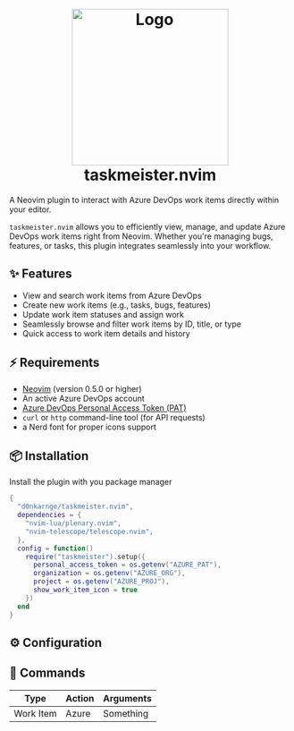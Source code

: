 <h1 align="center">
  <br />
  <img src="https://github.com/D0nKarnag3/azure_devops.nvim/assets/1623724/aadaecce-838c-49e4-b131-30b40e77f44a" alt="Logo" width="280"/>
  <br />
  taskmeister.nvim
  <br />
</h1>

A Neovim plugin to interact with Azure DevOps work items directly within your editor.

`taskmeister.nvim` allows you to efficiently view, manage, and update Azure DevOps work items right from Neovim. Whether you're managing bugs, features, or tasks, this plugin integrates seamlessly into your workflow.

## ✨ Features

- View and search work items from Azure DevOps
- Create new work items (e.g., tasks, bugs, features)
- Update work item statuses and assign work
- Seamlessly browse and filter work items by ID, title, or type
- Quick access to work item details and history

## ⚡️ Requirements

- [Neovim](https://neovim.io/) (version 0.5.0 or higher)
- An active Azure DevOps account
- [Azure DevOps Personal Access Token (PAT)](https://learn.microsoft.com/en-us/azure/devops/organizations/accounts/use-personal-access-tokens-to-authenticate)
- `curl` or `http` command-line tool (for API requests)
- a Nerd font for proper icons support

## 📦 Installation

Install the plugin with you package manager

```lua
{
  "d0nkarnge/taskmeister.nvim",
  dependencies = {
    "nvim-lua/plenary.nvim",
    "nvim-telescope/telescope.nvim",
  },
  config = function()
    require("taskmeister").setup({
      personal_access_token = os.getenv("AZURE_PAT"),
      organization = os.getenv("AZURE_ORG"),
      project = os.getenv("AZURE_PROJ"),
      show_work_item_icon = true
    })
  end
}
```

## ⚙️ Configuration

## 🤖 Commands
| Type | Action | Arguments |
| ---- | ------ | --------- |
| Work Item | Azure | Something |
